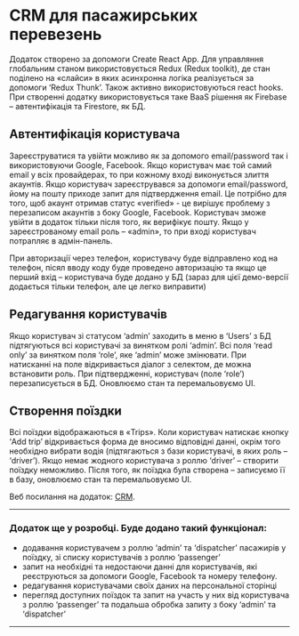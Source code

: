 # CRM для пасажирських перевезень

Додаток створено за допомоги Create React App. Для управляння глобальним станом використовується Redux (Redux toolkit), де стан поділено на «слайси» в яких асинхронна логіка реалізується за допомоги ‘Redux Thunk’. Також активно використовуються react hooks. 
При створенні додатку використовується таке BaaS рішення як Firebase – автентифікація та Firestore, як БД.

## Автентифікація користувача

Зареєструватися та увійти можливо як за допомого email/password так і використовуючи Google, Facebook. Якщо користувач має той самий email у всіх провайдерах, то при кожному вході виконується злиття акаунтів. 
Якщо користувач зареєструвався за допомоги email/password, йому на пошту приходе запит для підтвердження email. Це потрібно для того, щоб акаунт отримав статус «verified» - це вирішує проблему з перезаписом акаунтів з боку Google, Facebook. Користувач зможе увійти в додаток тільки після того, як верифікує пошту.
Якщо у зареєстрованому email роль – «admin», то при вході користувач потрапляє в адмін-панель.

При авторизації через телефон, користувачу буде відправлено код на телефон, пісял вводу коду буде проведено авторизацію та якщо це перший вхід – користувача буде додано у БД (зараз для цієї демо-версії додається тільки телефон, але це легко виправити)

## Редагування користувачів 
Якщо користувач зі статусом ‘admin’ заходить в меню в  ‘Users’ з БД підтягуються всі користувачі за винятком ролі ‘admin’. Всі поля ‘read only’ за винятком поля ‘role’, яке ‘admin’ може змінювати.
При натисканні на поле відкривається діалог з селектом, де можна встановити роль. При підтвердженні, користувач (поле ‘role’) перезаписується в БД. Оновлюємо стан  та перемальовуємо UI.

## Створення поїздки 
Всі поїздки відображаються в «Trips».  Коли користувач натискає кнопку ‘Add trip’ відкривається форма де вносимо відповідні данні, окрім того необхідно вибрати водія (підтягаються з бази користувачі, в яких роль – ‘driver’). Якщо немає жодного користувача з роллю ‘driver’ – створити поїздку неможливо. 
Після того, як поїздка була створена – записуємо її в базу, оновлюємо стан та перемальовуємо UI.


Веб посилання на додаток: [CRM](https://noname-digital-1a2ed.web.app/).


***
### Додаток ще у розробці. Буде додано такий функціонал:
* додавання користувачем з роллю ‘admin’ та ‘dispatcher’ пасажирів у поїздку, зі списку користувачів з роллю ‘passenger’
* запит на необхідні та недостаючи данні для користувачів, які реєструються за допомоги Google, Facebook та номеру телефону.
* редагування користувачами своїх даних на персональної сторінці 
* перегляд доступних поїздок та запит на участь у них від користувача з роллю ‘passenger’ та подальша обробка запиту з боку ‘admin’ та ‘dispatcher’
***



